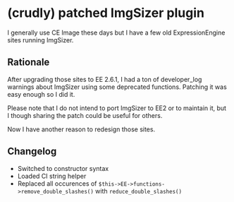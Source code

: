 # (crudly) patched ImgSizer plugin

I generally use CE Image these days but I have a few old ExpressionEngine sites running ImgSizer.

## Rationale

After upgrading those sites to EE 2.6.1, I had a ton of developer_log warnings about ImgSizer using some deprecated functions. Patching it was easy enough so I did it.

Please note that I do not intend to port ImgSizer to EE2 or to maintain it, but I though sharing the patch could be useful for others.

Now I have another reason to redesign those sites.

## Changelog

- Switched to constructor syntax
- Loaded CI string helper
- Replaced all occurences of `$this->EE->functions->remove_double_slashes()` with `reduce_double_slashes()`